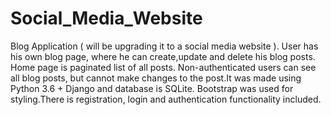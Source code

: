 # Social_Media_Website
Blog Application ( will be upgrading it to a social media website ).
User has his own blog page, where he can create,update and delete his blog posts. Home page is paginated list of all posts. Non-authenticated users can see all blog posts, but cannot make changes to the post.It was made using Python 3.6 + Django and database is SQLite. Bootstrap was used for styling.There is registration, login and authentication functionality included.
